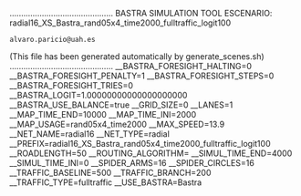 .............................................
    BASTRA SIMULATION TOOL
    ESCENARIO: radial16_XS_Bastra_rand05x4_time2000_fulltraffic_logit100

    alvaro.paricio@uah.es
(This file has been generated automatically by generate_scenes.sh)
.............................................
__BASTRA_FORESIGHT_HALTING=0
__BASTRA_FORESIGHT_PENALTY=1
__BASTRA_FORESIGHT_STEPS=0
__BASTRA_FORESIGHT_TRIES=0
__BASTRA_LOGIT=1.00000000000000000000
__BASTRA_USE_BALANCE=true
__GRID_SIZE=0
__LANES=1
__MAP_TIME_END=10000
__MAP_TIME_INI=2000
__MAP_USAGE=rand05x4_time2000
__MAX_SPEED=13.9
__NET_NAME=radial16
__NET_TYPE=radial
__PREFIX=radial16_XS_Bastra_rand05x4_time2000_fulltraffic_logit100
__ROADLENGTH=50
__ROUTING_ALGORITHM=
__SIMUL_TIME_END=4000
__SIMUL_TIME_INI=0
__SPIDER_ARMS=16
__SPIDER_CIRCLES=16
__TRAFFIC_BASELINE=500
__TRAFFIC_BRANCH=200
__TRAFFIC_TYPE=fulltraffic
__USE_BASTRA=Bastra
